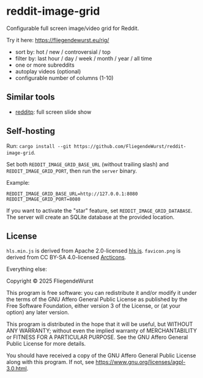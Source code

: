 reddit-image-grid
=================

Configurable full screen image/video grid for Reddit.

Try it here: https://fliegendewurst.eu/rig/

- sort by: hot / new / controversial / top
- filter by: last hour / day / week / month / year / all time
- one or more subreddits
- autoplay videos (optional)
- configurable number of columns (1-10)

## Similar tools

- [redditp](https://github.com/ubershmekel/redditp): full screen slide show

## Self-hosting

Run: `cargo install --git https://github.com/FliegendeWurst/reddit-image-grid`.

Set both `REDDIT_IMAGE_GRID_BASE_URL` (without trailing slash) and `REDDIT_IMAGE_GRID_PORT`, then run the `server` binary.

Example: 

```
REDDIT_IMAGE_GRID_BASE_URL=http://127.0.0.1:8080
REDDIT_IMAGE_GRID_PORT=8080
```

If you want to activate the "star" feature, set `REDDIT_IMAGE_GRID_DATABASE`. The server will create an SQLite database at the provided location.

## License

`hls.min.js` is derived from Apache 2.0-licensed [hls.js](https://github.com/video-dev/hls.js/).
`favicon.png` is derived from CC BY-SA 4.0-licensed [Arcticons](https://github.com/Arcticons-Team/Arcticons).

Everything else:

Copyright © 2025 FliegendeWurst

This program is free software: you can redistribute it and/or modify
it under the terms of the GNU Affero General Public License as
published by the Free Software Foundation, either version 3 of the
License, or (at your option) any later version.

This program is distributed in the hope that it will be useful,
but WITHOUT ANY WARRANTY; without even the implied warranty of
MERCHANTABILITY or FITNESS FOR A PARTICULAR PURPOSE.  See the
GNU Affero General Public License for more details.

You should have received a copy of the GNU Affero General Public License
along with this program.  If not, see <https://www.gnu.org/licenses/agpl-3.0.html>.

